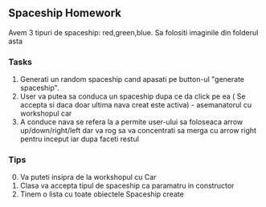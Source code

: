 ## Spaceship Homework

Avem 3 tipuri de spaceship: red,green,blue. Sa folositi imaginile din folderul asta

### Tasks

1. Generati un random spaceship cand apasati pe button-ul "generate spaceship".
2. User va putea sa conduca un spaceship dupa ce da click pe ea ( Se accepta si daca doar ultima nava creat este activa) - asemanatorul cu workshopul car
3. A conduce nava se refera la a permite user-ului sa foloseaca arrow up/down/right/left dar va rog sa va concentrati sa merga cu arrow right pentru inceput iar dupa faceti restul

### Tips

0. Va puteti insipra de la workshopul cu Car
1. Clasa va accepta tipul de spaceship ca paramatru in constructor
2. Tinem o lista cu toate obiectele Spaceship create